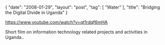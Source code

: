 {
   "date": "2008-01-29",
   "layout": "post",
   "tag": [
      "Water"
   ],
   "title": "Bridging the Digital Divide in Uganda"
}

https://www.youtube.com/watch?v=qt1rdqf6mHA  

Short film on information technology related projects and activities in Uganda..